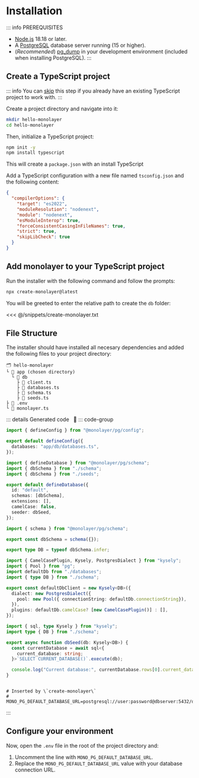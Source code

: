# Installation

::: info PREREQUISITES

- [Node.js](https://nodejs.org) 18.18 or later.
- A [PostgreSQL](https://postgresql.org) database server running (15 or higher).
- (*Recommended*) [pg_dump](https://www.postgresql.org/docs/current/app-pgdump.html) in your development environment (included when installing PostgreSQL).
:::

## Create a TypeScript project

::: info
You can [skip](#add-monolayer-to-your-typescript-project) this step if you already have an existing TypeScript project to work with.
:::

Create a project directory and navigate into it:

```bash
mkdir hello-monolayer
cd hello-monolayer
```

Then, initialize a TypeScript project:

```bash
npm init -y
npm install typescript
```

This will create a `package.json` with an install TypeScript

Add a TypeScript configuration with a new file named `tsconfig.json` and the following content:

```json
{
  "compilerOptions": {
    "target": "es2022",
    "moduleResolution": "nodenext",
    "module": "nodenext",
    "esModuleInterop": true,
    "forceConsistentCasingInFileNames": true,
    "strict": true,
    "skipLibCheck": true
  }
}
```

## Add monolayer to your TypeScript project

Run the installer with the following command and follow the prompts:

```bash
npx create-monolayer@latest
```

You will be greeted to enter the relative path to create the `db` folder:

<<< @/snippets/create-monolayer.txt

## File Structure

The installer should have installed all necesary dependencies and added the following files to your project directory:

```text
🗂️ hello-monolayer
└ 📁 app (chosen directory)
  └ 📁 db
    ├ 📄 client.ts
    ├ 📄 databases.ts
    ├ 📄 schema.ts
    ├ 📄 seeds.ts
├ 📄 .env
└ 📄 monolayer.ts
```

::: details Generated code &nbsp; 🔎
::: code-group

```ts [monolayer.ts]
import { defineConfig } from "@monolayer/pg/config";

export default defineConfig({
  databases: "app/db/databases.ts",
});
```

```ts [databases.ts]
import { defineDatabase } from "@monolayer/pg/schema";
import { dbSchema } from "./schema";
import { dbSchema } from "./seeds";

export default defineDatabase({
  id: "default",
  schemas: [dbSchema],
  extensions: [],
  camelCase: false,
  seeder: dbSeed,
});
```

```ts [schema.ts]
import { schema } from "@monolayer/pg/schema";

export const dbSchema = schema({});

export type DB = typeof dbSchema.infer;
```

```ts [client.ts]
import { CamelCasePlugin, Kysely, PostgresDialect } from "kysely";
import { Pool } from "pg";
import defaultDb from "./databases";
import { type DB } from "./schema";

export const defaultDbClient = new Kysely<DB>({
  dialect: new PostgresDialect({
    pool: new Pool({ connectionString: defaultDb.connectionString}),
  }),
  plugins: defaultDb.camelCase? [new CamelCasePlugin()] : [],
});
```

```ts [seed.ts]
import { sql, type Kysely } from "kysely";
import type { DB } from "./schema";

export async function dbSeed(db: Kysely<DB>) {
  const currentDatabase = await sql<{
    current_database: string;
  }>`SELECT CURRENT_DATABASE()`.execute(db);

  console.log("Current database:", currentDatabase.rows[0].current_database);
}
```

```text [.env]

# Inserted by \`create-monolayer\`
# MONO_PG_DEFAULT_DATABASE_URL=postgresql://user:password@dbserver:5432/dbName
```

:::

## Configure your environment

Now, open the `.env` file in the root of the project directory and:

1) Uncomment the line with `MONO_PG_DEFAULT_DATABASE_URL`.
2) Replace the `MONO_PG_DEFAULT_DATABASE_URL` value with your database connection URL.

